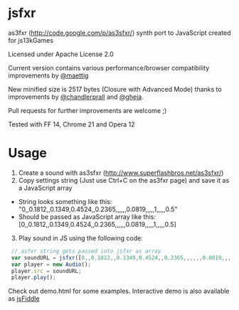 jsfxr
=====

as3fxr (http://code.google.com/p/as3sfxr/) synth port to JavaScript created for js13kGames

Licensed under Apache License 2.0

Current version contains various performance/browser compatibility improvements by [@maettig](https://twitter.com/maettig)

New minified size is 2517 bytes (Closure with Advanced Mode) thanks to improvements by [@chandlerprall](https://github.com/chandlerprall) and [@gheja](https://github.com/gheja). 

Pull requests for further improvements are welcome ;)

Tested with FF 14, Chrome 21 and Opera 12

Usage
=====

1. Create a sound with as3sfxr (http://www.superflashbros.net/as3sfxr/)
2. Copy settings string (Just use Ctrl+C on the as3fxr page) and save it as a JavaScript array 
  * String looks something like this: "0,,0.1812,,0.1349,0.4524,,0.2365,,,,,,0.0819,,,,,1,,,,,0.5"
  * Should be passed as JavaScript array like this: [0,,0.1812,,0.1349,0.4524,,0.2365,,,,,,0.0819,,,,,1,,,,,0.5]
3. Play sound in JS using the following code:

```javascript  
 // asfxr string gets passed into jsfxr as array
 var soundURL = jsfxr([0,,0.1812,,0.1349,0.4524,,0.2365,,,,,,0.0819,,,,,1,,,,,0.5]); 
 var player = new Audio();
 player.src = soundURL;
 player.play();
```

Check out demo.html for some examples. Interactive demo is also available as [jsFiddle](http://jsfiddle.net/mneubrand/tsC8j/6/)
